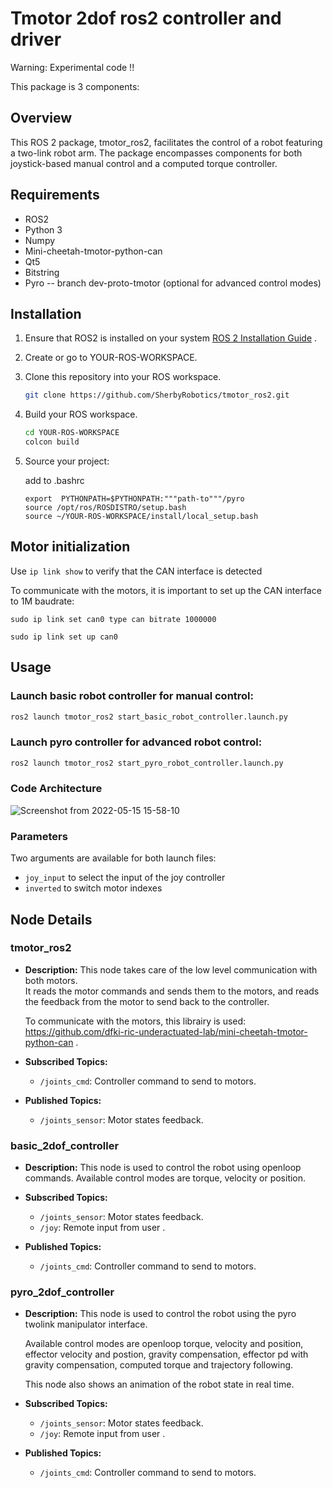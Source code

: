 # Tmotor 2dof ros2 controller and driver

Warning: Experimental code !!

This package is 3 components:

## Overview
This ROS 2 package, tmotor_ros2, facilitates the control of a robot featuring a two-link robot arm. The package encompasses components for both joystick-based manual control and a computed torque controller.

## Requirements
- ROS2
- Python 3
- Numpy
- Mini-cheetah-tmotor-python-can 
- Qt5
- Bitstring
- Pyro -- branch dev-proto-tmotor (optional for advanced control modes)


## Installation
1. Ensure that ROS2 is installed on your system [ROS 2 Installation Guide](https://docs.ros.org/en/humble/Installation.html) .
2. Create or go to YOUR-ROS-WORKSPACE.
3. Clone this repository into your ROS workspace.
   ~~~bash
   git clone https://github.com/SherbyRobotics/tmotor_ros2.git
   ~~~
4. Build your ROS workspace.
   ~~~bash
   cd YOUR-ROS-WORKSPACE
   colcon build
   ~~~
5. Source your project:

    add to .bashrc
    ~~~
    export  PYTHONPATH=$PYTHONPATH:"""path-to"""/pyro
    source /opt/ros/ROSDISTRO/setup.bash
    source ~/YOUR-ROS-WORKSPACE/install/local_setup.bash
    ~~~

## Motor initialization

Use `ip link show` to verify that the CAN interface is detected

To communicate with the motors, it is important to set up the CAN interface to 1M baudrate:

	sudo ip link set can0 type can bitrate 1000000

	sudo ip link set up can0

## Usage
### Launch basic robot controller for manual control:
   ~~~bash
   ros2 launch tmotor_ros2 start_basic_robot_controller.launch.py
   ~~~

### Launch pyro controller for advanced robot control:
   ~~~bash
   ros2 launch tmotor_ros2 start_pyro_robot_controller.launch.py
   ~~~

### Code Architecture 

![Screenshot from 2022-05-15 15-58-10](https://user-images.githubusercontent.com/16725496/168492122-c4571cdc-57b0-472a-a6d9-657b00b193ee.png)

### Parameters
  Two arguments are available for both launch files:
  - `joy_input` to select the input of the joy controller
  - `inverted` to switch motor indexes 


## Node Details 
### tmotor_ros2
- **Description:**
    This node takes care of the low level communication with both motors.     
    It reads the motor commands and sends them to the motors, and reads the feedback from the motor to send back to the controller. 
    
    To communicate with the motors, this librairy is used: https://github.com/dfki-ric-underactuated-lab/mini-cheetah-tmotor-python-can .
- **Subscribed Topics:**
  - `/joints_cmd`: Controller command to send to motors.

- **Published Topics:**
  - `/joints_sensor`: Motor states feedback.


### basic_2dof_controller 
- **Description:**
    This node is used to control the robot using openloop commands. Available control modes are torque, velocity or position.
- **Subscribed Topics:**
  - `/joints_sensor`: Motor states feedback.
  - `/joy`: Remote input from user .

- **Published Topics:**
  - `/joints_cmd`: Controller command to send to motors.


### pyro_2dof_controller 
- **Description:**
    This node is used to control the robot using the pyro twolink manipulator interface. 
    
    Available control modes are openloop torque, velocity and position, effector velocity and postion, gravity compensation, effector pd with gravity compensation, computed torque and trajectory following.

    This node also shows an animation of the robot state in real time.
- **Subscribed Topics:**
  - `/joints_sensor`: Motor states feedback.
  - `/joy`: Remote input from user .

- **Published Topics:**
  - `/joints_cmd`: Controller command to send to motors.


